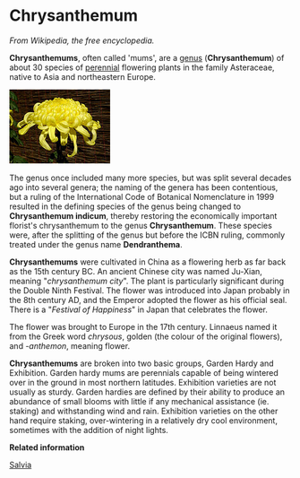 # Chrysanthemum

*From Wikipedia, the free encyclopedia.*

**Chrysanthemums**, often called 'mums', are a [genus](glossaryGenus.md) \(**Chrysanthemum**\) of about 30 species of [perennial](glossaryPerennial.md) flowering plants in the family Asteraceae, native to Asia and northeastern Europe.

![](../../images/Chrysanthemums.jpg)

The genus once included many more species, but was split several decades ago into several genera; the naming of the genera has been contentious, but a ruling of the International Code of Botanical Nomenclature in 1999 resulted in the defining species of the genus being changed to **Chrysanthemum indicum**, thereby restoring the economically important florist's chrysanthemum to the genus **Chrysanthemum**. These species were, after the splitting of the genus but before the ICBN ruling, commonly treated under the genus name **Dendranthema**.

**Chrysanthemums** were cultivated in China as a flowering herb as far back as the 15th century BC. An ancient Chinese city was named Ju-Xian, meaning "*chrysanthemum city*". The plant is particularly significant during the Double Ninth Festival. The flower was introduced into Japan probably in the 8th century AD, and the Emperor adopted the flower as his official seal. There is a "*Festival of Happiness*" in Japan that celebrates the flower.

The flower was brought to Europe in the 17th century. Linnaeus named it from the Greek word *chrysous*, golden \(the colour of the original flowers\), and -*anthemon*, meaning flower.

**Chrysanthemums** are broken into two basic groups, Garden Hardy and Exhibition. Garden hardy mums are perennials capable of being wintered over in the ground in most northern latitudes. Exhibition varieties are not usually as sturdy. Garden hardies are defined by their ability to produce an abundance of small blooms with little if any mechanical assistance \(ie. staking\) and withstanding wind and rain. Exhibition varieties on the other hand require staking, over-wintering in a relatively dry cool environment, sometimes with the addition of night lights.

**Related information**  


[Salvia](salvia.md#)

